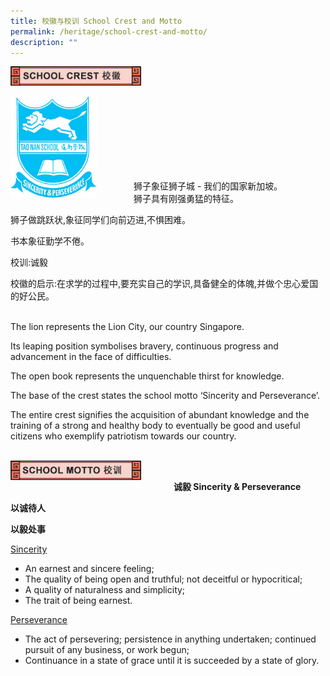 ```yaml
---
title: 校徽与校训 School Crest and Motto
permalink: /heritage/school-crest-and-motto/
description: ""
---
```

<div>
<div style="float: left">
<img src="/images/crest_header_1.jpg" style="width:80%">
</div>
<div>
</div>
</div>

<br><br>
		 
<div>
<div style="float: left">
<img src="/images/crest1.jpg" style="width:70%">
</div>
<div>
</div>
</div>

<br>
<br>
<br>
<br>
<br><br><br>

狮子象征狮子城 - 我们的国家新加坡。<br>
狮子具有刚强勇猛的特征。<br>


狮子做跳跃状,象征同学们向前迈进,不惧困难。<br>


书本象征勤学不倦。<br>


校训:诚毅 <br>


校徽的启示:在求学的过程中,要充实自己的学识,具备健全的体魄,并做个忠心爱国的好公民。<br>


<br>
The lion represents the Lion City, our country Singapore.

Its leaping position symbolises bravery, continuous progress and advancement in the face of difficulties.

The open book represents the unquenchable thirst for knowledge.

The base of the crest states the school motto ‘Sincerity and Perseverance’.

The entire crest signifies the acquisition of abundant knowledge and the training of a strong and healthy body to eventually be good and useful citizens who exemplify patriotism towards our country.

<br>
<div>
<div style="float: left">
<img src="/images/crest_header_2.jpg" style="width:80%">
</div>
<div>
</div>
</div>

<br>

**诚毅 Sincerity &amp; Perseverance**

**以诚待人**

**以毅处事**

<u> Sincerity </u> <br>
* An earnest and sincere feeling;
* The quality of being open and truthful; not deceitful or hypocritical;
* A quality of naturalness and simplicity;
* The trait of being earnest.

<u> Perseverance </u> <br>
* The act of persevering; persistence in anything undertaken; continued pursuit of any business, or work begun;
* Continuance in a state of grace until it is succeeded by a state of glory.